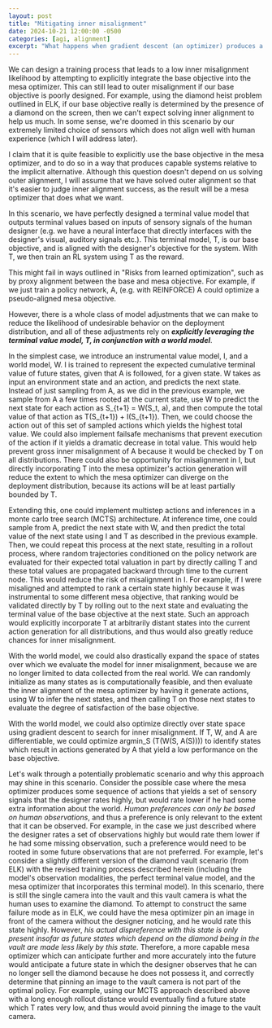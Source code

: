 ```yaml
---
layout: post
title: "Mitigating inner misalignment"
date: 2024-10-21 12:00:00 -0500
categories: [agi, alignment]
excerpt: "What happens when gradient descent (an optimizer) produces a model that is itself an optimizer (i.e. a mesa-optimizer)? How can we ensure alignment between the base optimizer objective and the mesa-optimizer objective?"
---
```


We can design a training process that leads to a low inner misalignment likelihood by attempting to explicitly integrate the base objective into the mesa optimizer. This can still lead to outer misalignment if our base objective is poorly designed. For example, using the diamond heist problem outlined in ELK, if our base objective really is determined by the presence of a diamond on the screen, then we can't expect solving inner alignment to help us much. In some sense, we're doomed in this scenario by our extremely limited choice of sensors which does not align well with human experience (which I will address later).

I claim that it is quite feasible to explicitly use the base objective in the mesa optimizer, and to do so in a way that produces capable systems relative to the implicit alternative. Although this question doesn't depend on us solving outer alignment, I will assume that we have solved outer alignment so that it's easier to judge inner alignment success, as the result will be a mesa optimizer that does what we want.

In this scenario, we have perfectly designed a terminal value model that outputs terminal values based on inputs of sensory signals of the human designer (e.g. we have a neural interface that directly interfaces with the designer's visual, auditory signals etc.). This terminal model, T, is our base objective, and is aligned with the designer's objective for the system. With T, we then train an RL system using T as the reward.

This might fail in ways outlined in "Risks from learned optimization", such as by proxy alignment between the base and mesa objective. For example, if we just train a policy network, A, (e.g. with REINFORCE) A could optimize a pseudo-aligned mesa objective.

However, there is a whole class of model adjustments that we can make to reduce the likelihood of undesirable behavior on the deployment distribution, and all of these adjustments rely on ***explicitly leveraging the terminal value model, T, in conjunction with a world model***. 

In the simplest case, we introduce an instrumental value model, I, and a world model, W. I is trained to represent the expected cumulative terminal value of future states, given that A is followed, for a given state. W takes as input an environment state and an action, and predicts the next state. Instead of just sampling from A, as we did in the previous example, we sample from A a few times rooted at the current state, use W to predict the next state for each action as S_{t+1} = W(S_t, a), and then compute the total value of that action as T(S_{t+1}) + I(S_{t+1}). Then, we could choose the action out of this set of sampled actions which yields the highest total value. We could also implement failsafe mechanisms that prevent execution of the action if it yields a dramatic decrease in total value. This would help prevent gross inner misalignment of A because it would be checked by T on all distributions. There could also be opportunity for misalignment in I, but directly incorporating T into the mesa optimizer's action generation will reduce the extent to which the mesa optimizer can diverge on the deployment distribution, because its actions will be at least partially bounded by T.

Extending this, one could implement multistep actions and inferences in a monte carlo tree search (MCTS) architecture. At inference time, one could sample from A, predict the next state with W, and then predict the total value of the next state using I and T as described in the previous example. Then, we could repeat this process at the next state, resulting in a rollout process, where random trajectories conditioned on the policy network are evaluated for their expected total valuation in part by directly calling T and these total values are propagated backward through time to the current node. This would reduce the risk of misalignment in I. For example, if I were misaligned and attempted to rank a certain state highly because it was instrumental to some different mesa objective, that ranking would be validated directly by T by rolling out to the next state and evaluating the terminal value of the base objective at the next state. Such an approach would explicitly incorporate T at arbitrarily distant states into the current action generation for all distributions, and thus would also greatly reduce chances for inner misalignment.

With the world model, we could also drastically expand the space of states over which we evaluate the model for inner misalignment, because we are no longer limited to data collected from the real world. We can randomly initialize as many states as is computationally feasible, and then evaluate the inner alignment of the mesa optimizer by having it generate actions, using W to infer the next states, and then calling T on those next states to evaluate the degree of satisfaction of the base objective.

With the world model, we could also optimize directly over state space using gradient descent to search for inner misalignment. If T, W, and A are differentiable, we could optimize argmin_S (T(W(S, A(S)))) to identify states which result in actions generated by A that yield a low performance on the base objective.

Let's walk through a potentially problematic scenario and why this approach may shine in this scenario. Consider the possible case where the mesa optimizer produces some sequence of actions that yields a set of sensory signals that the designer rates highly, but would rate lower if he had some extra information about the world. *Human preferences can only be based on human observations*, and thus a preference is only relevant to the extent that it can be observed. For example, in the case we just described where the designer rates a set of observations highly but would rate them lower if he had some missing observation, such a preference would need to be rooted in some future observations that are not preferred. For example, let's consider a slightly different version of the diamond vault scenario (from ELK) with the revised training process described herein (including the model's observation modalities, the perfect terminal value model, and the mesa optimizer that incorporates this terminal model). In this scenario, there is still the single camera into the vault and this vault camera is what the human uses to examine the diamond. To attempt to construct the same failure mode as in ELK, we could have the mesa optimizer pin an image in front of the camera without the designer noticing, and he would rate this state highly. However, *his actual dispreference with this state is only present insofar as future states which depend on the diamond being in the vault are made less likely by this state*. Therefore, a more capable mesa optimizer which can anticipate further and more accurately into the future would anticipate a future state in which the designer observes that he can no longer sell the diamond because he does not possess it, and correctly determine that pinning an image to the vault camera is not part of the optimal policy. For example, using our MCTS approach described above with a long enough rollout distance would eventually find a future state which T rates very low, and thus would avoid pinning the image to the vault camera.